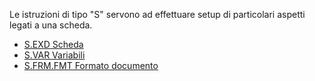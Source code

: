 Le istruzioni di tipo "S" servono ad effettuare setup di particolari aspetti legati a una scheda.

- [S.EXD Scheda](Sorgenti/DOC/TA/B£AMO/EDT_SCHS1)
- [S.VAR Variabili](Sorgenti/DOC/TA/B£AMO/EDT_SCHS2)
- [S.FRM.FMT Formato documento](Sorgenti/DOC/TA/B£AMO/EDT_SCHS3)
